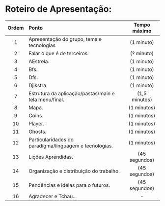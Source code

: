 # Roteiro de Apresentação:

|Ordem|Ponto|Tempo máximo|
|:-:|:-|:-:|
| 1  | Apresentação do grupo, tema e tecnologias | (1 minuto) |
| 2  | Falar o que é de terceiros. | (? minuto) |
| 3  | AEstrela. | (1 minuto) |
| 4  | Bfs. | (1 minuto) |
| 5  | Dfs. | (1 minuto) |
| 6  | Djikstra. | (1 minuto) |
| 7  | Estrutura da aplicação/pastas/main e tela menu/final. | (1,5 minutos) |
| 8  | Mapa. | (1 minutos) |
| 9  | Coins. | (1 minutos) |
| 10 | Player. | (1 minutos) |
| 11 | Ghosts. | (1 minutos) |
| 12 | Particularidades do paradigma/linguagem e tecnologias. | (1 minutos) |
| 13 | Lições Aprendidas. | (45 segundos) |
| 14 | Organização e distribuição do trabalho. | (45 segundos) |
| 15 | Pendências e ideias para o futuros. | (45 segundos) |
| 16 | Agradecer e Tchau... | - |
